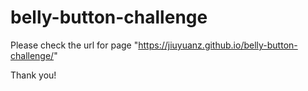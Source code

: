 # belly-button-challenge

Please check the url for page "https://jiuyuanz.github.io/belly-button-challenge/"

Thank you!